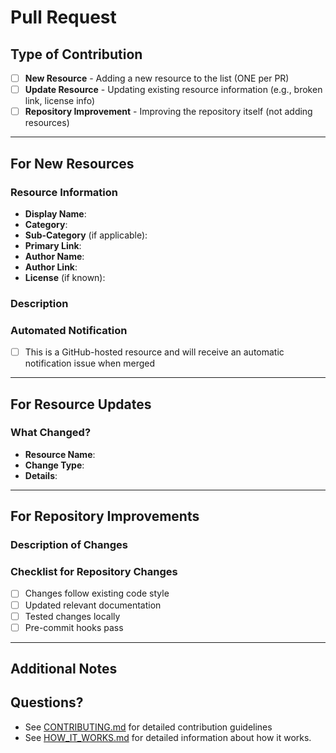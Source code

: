# Pull Request

<!-- IMPORTANT: Submit only ONE resource per pull request. If you have multiple resources, please create separate PRs. -->

## Type of Contribution

<!-- Select ONE by marking with an [x] -->

- [ ] **New Resource** - Adding a new resource to the list (ONE per PR)
- [ ] **Update Resource** - Updating existing resource information (e.g., broken link, license info)
- [ ] **Repository Improvement** - Improving the repository itself (not adding resources)

---

## For New Resources

<!-- If you used the script, paste the generated content from .pr_template_content.md here -->
<!-- If you're manually adding a resource, complete all fields below -->

### Resource Information

- **Display Name**: <!-- e.g., "Claude Task Manager" or "/commit" -->
- **Category**: <!-- Select from: Workflows & Knowledge Guides, Tooling, Hooks, Slash-Commands, CLAUDE.md Files, Official Documentation -->
- **Sub-Category** (if applicable): <!-- e.g., "Version Control & Git", "Code Analysis & Testing" -->
- **Primary Link**: <!-- The main URL for the resource -->
- **Author Name**: <!-- Creator/maintainer name -->
- **Author Link**: <!-- Link to author's profile -->
- **License** (if known): <!-- e.g., MIT, Apache-2.0, GPL-3.0 -->

### Description

<!-- 1-2 sentences describing what the resource does and why it's valuable to Claude Code users -->

### Automated Notification

<!-- Check if applicable -->
- [ ] This is a GitHub-hosted resource and will receive an automatic notification issue when merged

---

## For Resource Updates

### What Changed?

<!-- Describe what you're updating -->

- **Resource Name**:
- **Change Type**: <!-- e.g., Fix broken link, Update license, Update description -->
- **Details**:

---

## For Repository Improvements

### Description of Changes

<!-- Describe what you're improving and why -->

### Checklist for Repository Changes

- [ ] Changes follow existing code style
- [ ] Updated relevant documentation
- [ ] Tested changes locally
- [ ] Pre-commit hooks pass

---

## Additional Notes

<!-- Any additional context that would help reviewers -->
<!-- Remember: Only ONE resource per PR. Multiple resources require separate pull requests. -->

## Questions?

- See [CONTRIBUTING.md](../CONTRIBUTING.md) for detailed contribution guidelines
- See [HOW_IT_WORKS.md](../HOW_IT_WORKS.md) for detailed information about how it works.
